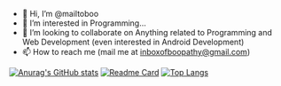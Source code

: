 - 👋 Hi, I’m @mailtoboo
- 👀 I’m interested in Programming...
- 💞️ I’m looking to collaborate on Anything related to Programming and Web Development (even interested in Android Development)
- 📫 How to reach me (mail me at inboxofboopathy@gmail.com)

[![Anurag's GitHub stats](https://github-readme-stats.vercel.app/api?username=mailtoboo&count_private=true&show_icons=true&theme=radical)](https://github.com/anuraghazra/github-readme-stats)
[![Readme Card](https://github-readme-stats.vercel.app/api/pin/?username=mailtoboo&repo=portfolio&repo=inncrewintest&repo=BackEndFCC&repo=react_shop_cart&repo=weather-app&repo=slack-clone&repo=ecommerce-site)](https://github.com/anuraghazra/github-readme-stats)
[![Top Langs](https://github-readme-stats.vercel.app/api/top-langs/?username=mailtoboo&layout=compact)](https://github.com/anuraghazra/github-readme-stats)
